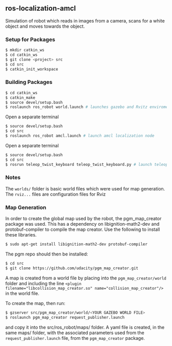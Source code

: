 ## ros-localization-amcl

Simulation of robot which reads in images from a camera, scans for a white object and moves towards the object.

### Setup for Packages
```bash
$ mkdir catkin_ws
$ cd catkin_ws
$ git clone <project> src
$ cd src
$ catkin_init_workspace
```

### Building Packages
```bash
$ cd catkin_ws
$ catkin_make
$ source devel/setup.bash
$ roslaunch ros_robot world.launch # launches gazebo and Rvitz enviroment
```

Open a separate terminal
```bash
$ source devel/setup.bash
$ cd src
$ roslaunch ros_robot amcl.launch # launch amcl localization node
```

Open a separate terminal
```bash
$ source devel/setup.bash
$ cd src
$ rosrun teleop_twist_keyboard teleop_twist_keyboard.py # launch teleop keyboard control for robot
```

### Notes
The ```worlds/``` folder is basic world files which were used for map generation.
The ```rviz...``` files are configuration files for Rviz

### Map Generation
In order to create the global map used by the robot, the pgm_map_creator package was used. 
This has a dependency on  libignition-math2-dev and protobuf-compiler to compile the map creator.
Use the following to install these libraries.
```bash
$ sudo apt-get install libignition-math2-dev protobuf-compiler
```

The pgm repo should then be installed:
```bash
$ cd src
$ git clone https://github.com/udacity/pgm_map_creator.git
```

A map is created from a world file by placing into the ```pgm_map_creator/world``` folder and including the line
```<plugin filename="libcollision_map_creator.so" name="collision_map_creator"/>``` in the world file.

To create the map, then run:
```bash
$ gzserver src/pgm_map_creator/world/<YOUR GAZEBO WORLD FILE>
$ roslaunch pgm_map_creator request_publisher.launch
```
and copy it into the src/ros_robot/maps/ folder. A yaml file is created, in the same maps/ folder, with the associated parameters used from the ```request_publisher.launch``` file, from the ```pgm_map_creator``` package.


